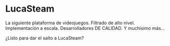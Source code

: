 # LucaSteam

La siguiente plataforma de videojuegos.
    Filtrado de alto nivel.
    Implementación a escala.
    Desarrolladores DE CALIDAD.
    Y muchísimo más...

¿Listo para dar el salto a LucaSteam?